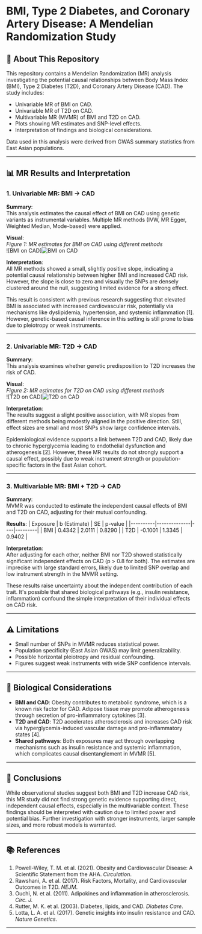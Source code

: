 # BMI, Type 2 Diabetes, and Coronary Artery Disease: A Mendelian Randomization Study

## 📁 About This Repository

This repository contains a Mendelian Randomization (MR) analysis investigating the potential causal relationships between Body Mass Index (BMI), Type 2 Diabetes (T2D), and Coronary Artery Disease (CAD). The study includes:

- Univariable MR of BMI on CAD.
- Univariable MR of T2D on CAD.
- Multivariable MR (MVMR) of BMI and T2D on CAD.
- Plots showing MR estimates and SNP-level effects.
- Interpretation of findings and biological considerations.

Data used in this analysis were derived from GWAS summary statistics from East Asian populations.

---

## 📊 MR Results and Interpretation

### 1. Univariable MR: BMI → CAD

**Summary**:  
This analysis estimates the causal effect of BMI on CAD using genetic variants as instrumental variables. Multiple MR methods (IVW, MR Egger, Weighted Median, Mode-based) were applied.

**Visual**:  
*Figure 1: MR estimates for BMI on CAD using different methods*  
![BMI on CAD]![BMI on CAD](https://github.com/user-attachments/assets/552a62b2-8144-48cf-94d7-45c5b483424f)


**Interpretation**:  
All MR methods showed a small, slightly positive slope, indicating a potential causal relationship between higher BMI and increased CAD risk. However, the slope is close to zero and visually the SNPs are densely clustered around the null, suggesting limited evidence for a strong effect.

This result is consistent with previous research suggesting that elevated BMI is associated with increased cardiovascular risk, potentially via mechanisms like dyslipidemia, hypertension, and systemic inflammation [1]. However, genetic-based causal inference in this setting is still prone to bias due to pleiotropy or weak instruments.

---

### 2. Univariable MR: T2D → CAD

**Summary**:  
This analysis examines whether genetic predisposition to T2D increases the risk of CAD.

**Visual**:  
*Figure 2: MR estimates for T2D on CAD using different methods*  
![T2D on CAD]![T2D on CAD](https://github.com/user-attachments/assets/7c79938a-051b-44fe-b9f9-8cd25e5a93c3)


**Interpretation**:  
The results suggest a slight positive association, with MR slopes from different methods being modestly aligned in the positive direction. Still, effect sizes are small and most SNPs show large confidence intervals.

Epidemiological evidence supports a link between T2D and CAD, likely due to chronic hyperglycemia leading to endothelial dysfunction and atherogenesis [2]. However, these MR results do not strongly support a causal effect, possibly due to weak instrument strength or population-specific factors in the East Asian cohort.

---

### 3. Multivariable MR: BMI + T2D → CAD

**Summary**:  
MVMR was conducted to estimate the independent causal effects of BMI and T2D on CAD, adjusting for their mutual confounding.

**Results**:
| Exposure | b (Estimate) | SE | p-value |
|----------|--------------|----|---------|
| BMI      | 0.4342       | 2.0111 | 0.8290 |
| T2D      | -0.1001      | 1.3345 | 0.9402 |

**Interpretation**:  
After adjusting for each other, neither BMI nor T2D showed statistically significant independent effects on CAD (p > 0.8 for both). The estimates are imprecise with large standard errors, likely due to limited SNP overlap and low instrument strength in the MVMR setting.

These results raise uncertainty about the independent contribution of each trait. It's possible that shared biological pathways (e.g., insulin resistance, inflammation) confound the simple interpretation of their individual effects on CAD risk.

---

## ⚠️ Limitations

- Small number of SNPs in MVMR reduces statistical power.
- Population specificity (East Asian GWAS) may limit generalizability.
- Possible horizontal pleiotropy and residual confounding.
- Figures suggest weak instruments with wide SNP confidence intervals.

---

## 🔬 Biological Considerations

- **BMI and CAD**: Obesity contributes to metabolic syndrome, which is a known risk factor for CAD. Adipose tissue may promote atherogenesis through secretion of pro-inflammatory cytokines [3].
- **T2D and CAD**: T2D accelerates atherosclerosis and increases CAD risk via hyperglycemia-induced vascular damage and pro-inflammatory states [4].
- **Shared pathways**: Both exposures may act through overlapping mechanisms such as insulin resistance and systemic inflammation, which complicates causal disentanglement in MVMR [5].

---

## 📌 Conclusions

While observational studies suggest both BMI and T2D increase CAD risk, this MR study did not find strong genetic evidence supporting direct, independent causal effects, especially in the multivariable context. These findings should be interpreted with caution due to limited power and potential bias. Further investigation with stronger instruments, larger sample sizes, and more robust models is warranted.

---

## 📚 References

1. Powell-Wiley, T. M. et al. (2021). Obesity and Cardiovascular Disease: A Scientific Statement from the AHA. *Circulation*.
2. Rawshani, A. et al. (2017). Risk Factors, Mortality, and Cardiovascular Outcomes in T2D. *NEJM*.
3. Ouchi, N. et al. (2011). Adipokines and inflammation in atherosclerosis. *Circ. J.*
4. Rutter, M. K. et al. (2003). Diabetes, lipids, and CAD. *Diabetes Care*.
5. Lotta, L. A. et al. (2017). Genetic insights into insulin resistance and CAD. *Nature Genetics*.

---

